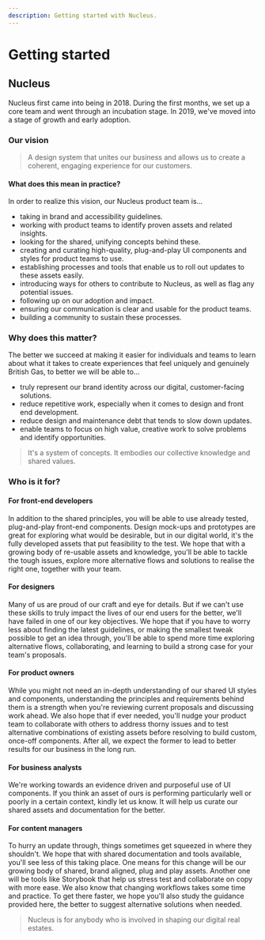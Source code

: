 ```yaml
---
description: Getting started with Nucleus.
---
```


# Getting started

## Nucleus

Nucleus first came into being in 2018. During the first months, we set up a core team and went through an incubation stage. In 2019, we've moved into a stage of growth and early adoption.

### Our vision

> A design system that unites our business and allows us to create a coherent, engaging experience for our customers.

#### What does this mean in practice?

In order to realize this vision, our Nucleus product team is...

* taking in brand and accessibility guidelines.
* working with product teams to identify proven assets and related insights.
* looking for the shared, unifying concepts behind these.
* creating and curating high-quality, plug-and-play UI components and styles for product teams to use.
* establishing processes and tools that enable us to roll out updates to these assets easily.
* introducing ways for others to contribute to Nucleus, as well as flag any potential issues.
* following up on our adoption and impact.
* ensuring our communication is clear and usable for the product teams.
* building a community to sustain these processes.

### Why does this matter?

The better we succeed at making it easier for individuals and teams to learn about what it takes to create experiences that feel uniquely and genuinely British Gas, to better we will be able to...

* truly represent our brand identity across our digital, customer-facing solutions.
* reduce repetitive work, especially when it comes to design and front end development.
* reduce design and maintenance debt that tends to slow down updates.
* enable teams to focus on high value, creative work to solve problems and identify opportunities.

> It's a system of concepts. It embodies our collective knowledge and shared values.

### Who is it for?

#### For front-end developers

In addition to the shared principles, you will be able to use already tested, plug-and-play front-end components. Design mock-ups and prototypes are great for exploring what would be desirable, but in our digital world, it's the fully developed assets that put feasibility to the test. We hope that with a growing body of re-usable assets and knowledge, you'll be able to tackle the tough issues, explore more alternative flows and solutions to realise the right one, together with your team.

#### For designers

Many of us are proud of our craft and eye for details. But if we can't use these skills to truly impact the lives of our end users for the better, we'll have failed in one of our key objectives. We hope that if you have to worry less about finding the latest guidelines, or making the smallest tweak possible to get an idea through, you'll be able to spend more time exploring alternative flows, collaborating, and learning to build a strong case for your team's proposals.

#### For product owners

While you might not need an in-depth understanding of our shared UI styles and components, understanding the principles and requirements behind them is a strength when you're reviewing current proposals and discussing work ahead. We also hope that if ever needed, you'll nudge your product team to collaborate with others to address thorny issues and to test alternative combinations of existing assets before resolving to build custom, once-off components. After all, we expect the former to lead to better results for our business in the long run.

#### For business analysts

We're working towards an evidence driven and purposeful use of UI components. If you think an asset of ours is performing particularly well or poorly in a certain context, kindly let us know. It will help us curate our shared assets and documentation for the better.

#### For content managers

To hurry an update through, things sometimes get squeezed in where they shouldn't. We hope that with shared documentation and tools available, you'll see less of this taking place. One means for this change will be our growing body of shared, brand aligned, plug and play assets. Another one will be tools like Storybook that help us stress test and collaborate on copy with more ease. We also know that changing workflows takes some time and practice. To get there faster, we hope you'll also study the guidance provided here, the better to suggest alternative solutions when needed.

> Nucleus is for anybody who is involved in shaping our digital real estates.
